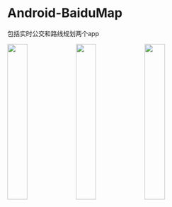 # Android-BaiduMap

包括实时公交和路线规划两个app

<img src="http://image.morningcx.com/fd7aafff-fea6-4fac-aa55-92068e61c0f9.png" width="30%">
<img src="http://image.morningcx.com/0d762c55-b76d-46b2-a493-9e7550028f69.png" width="30%">
<img src="http://image.morningcx.com/0e8a0160-aa62-4693-bb9f-31a89fc3eabf.png" width="30%">
